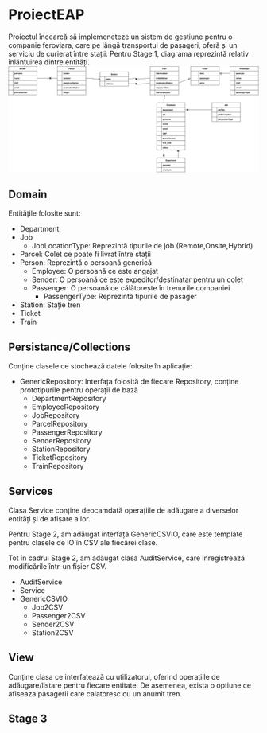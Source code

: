 # ProiectEAP
Proiectul încearcă să implemeneteze un sistem de gestiune pentru o companie feroviara, care pe lângă transportul de pasageri, oferă și un serviciu de curierat între stații.
Pentru Stage 1, diagrama reprezintă relativ înlănțuirea dintre entități.
![](Diagrama_stage_1.drawio.svg)
## Domain
Entitățile folosite sunt:
- Department
- Job
  - JobLocationType: Reprezintă tipurile de job (Remote,Onsite,Hybrid)
- Parcel: Colet ce poate fi livrat între stații
- Person: Reprezintă o persoană generică
  - Employee: O persoană ce este angajat
  - Sender: O persoană ce este expeditor/destinatar pentru un colet
  - Passenger: O persoană ce călătorește în trenurile companiei
    - PassengerType: Reprezintă tipurile de pasager
- Station: Stație tren
- Ticket
- Train
## Persistance/Collections
Conține clasele ce stochează datele folosite în aplicație:
- GenericRepository: Interfața folosită de fiecare Repository, conține prototipurile pentru operații de bază
  - DepartmentRepository
  - EmployeeRepository
  - JobRepository
  - ParcelRepository
  - PassengerRepository
  - SenderRepository
  - StationRepository
  - TicketRepository
  - TrainRepository
## Services
  Clasa Service conține deocamdată operațiile de adăugare a diverselor entități și de afișare a lor.
  
Pentru Stage 2, am adăugat interfața GenericCSVIO, care este template pentru clasele de IO în CSV ale fiecărei clase.

Tot în cadrul Stage 2, am adăugat clasa AuditService, care înregistrează modificările într-un fișier CSV.  
- AuditService
- Service
- GenericCSVIO
  - Job2CSV
  - Passenger2CSV
  - Sender2CSV
  - Station2CSV
  
## View
Conține clasa ce interfațează cu utilizatorul, oferind operațiile de adăugare/listare pentru fiecare entitate.
De asemenea, exista o optiune ce afiseaza pasagerii care calatoresc cu un anumit tren.
## Stage 3